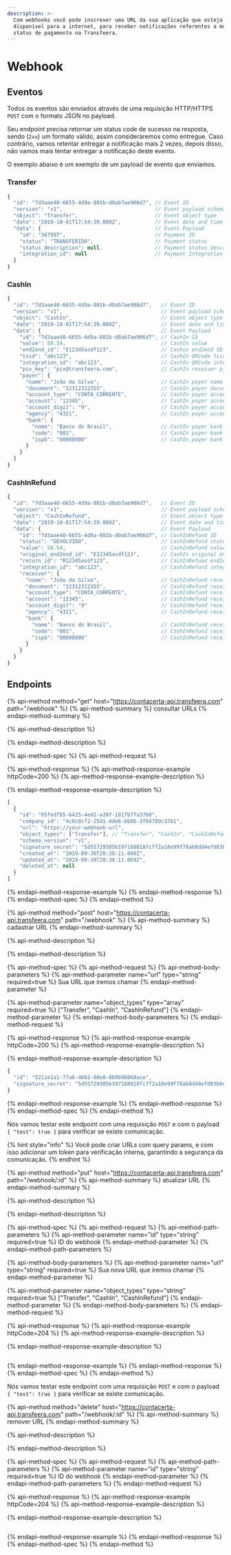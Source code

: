```yaml
---
description: >-
  Com webhooks você pode inscrever uma URL da sua aplicação que esteja
  disponível para a internet, para receber notificações referentes a mudanças de
  status de pagamento na Transfeera.
---
```


# Webhook

## Eventos

Todos os eventos são enviados através de uma requisição HTTP/HTTPS `POST` com o formato JSON no payload.

Seu endpoint precisa retornar um status code de sucesso na resposta, sendo \(`2xx`\) um formato válido, assim consideraremos como entregue. Caso contrário, vamos retentar entregar a notificação mais 2 vezes, depois disso, não vamos mais tentar entregar a notificação deste evento.

O exemplo abaixo é um exemplo de um payload de evento que enviamos.

### Transfer

```javascript
{
  "id": "7d3aae40-6655-4d9a-801b-d0ab7ae906d7", // Event ID
  "version": "v1",                              // Event payload schema version
  "object": "Transfer",                         // Event object type
  "date": "2019-10-01T17:54:39.000Z",           // Event date and time
  "data": {                                     // Event Payload
    "id": "367997",                             // Payment ID
    "status": "TRANSFERIDO",                    // Payment status
    "status_description": null,                 // Payment status description
    "integration_id": null                      // Payment Integration ID
  }
}
```

### CashIn

```javascript
{
  "id": "7d3aae40-6655-4d9a-801b-d0ab7ae906d7",   // Event ID
  "version": "v1",                                // Event payload schema version
  "object": "CashIn",                             // Event object type
  "date": "2019-10-01T17:54:39.000Z",             // Event date and time
  "data": {                                       // Event Payload
    "id": "7d3aae40-6655-4d9a-801b-d0ab7ae906d7", // CashIn ID
    "value": 50.54,                               // CashIn value
    "end2end_id": "E12345asdf123",                // Cashin end2end ID
    "txid": "abc123",                             // CashIn QRCode txid
    "integration_id": "abc123",                   // CashIn QRCode integration id
    "pix_key": "pix@transfeera.com",              // CashIn receiver pix key
    "payer": {
      "name": "João da Silva",                    // CashIn payer name
      "document": "12312312355",                  // CashIn payer document (CPF / CNPJ)
      "account_type": "CONTA_CORRENTE",           // CashIn payer account type ("CONTA_CORRENTE" or "CONTA_POUPANCA")
      "account": "12345",                         // CashIn payer account number
      "account_digit": "9",                       // CashIn payer account number verification digit
      "agency": "4321",                           // CashIn payer account agency
      "bank": {
        "name": "Banco do Brasil",                // CashIn payer bank name
        "code": "001",                            // CashIn payer bank code
        "ispb": "00000000"                        // CashIn payer bank ISPB code
      }
    }
  }
}
```

### CashInRefund

```javascript
{
  "id": "7d3aae40-6655-4d9a-801b-d0ab7ae906d7",   // Event ID
  "version": "v1",                                // Event payload schema version
  "object": "CashInRefund",                       // Event object type
  "date": "2019-10-01T17:54:39.000Z",             // Event date and time
  "data": {                                       // Event Payload
    "id": "7d3aae40-6655-4d9a-801b-d0ab7ae906d7", // CashInRefund ID
    "status": "DEVOLVIDO",                        // CashInRefund status ("DEVOLVIDO" or "NAO_REALIZADO")
    "value": 50.54,                               // CashInRefund value
    "original_end2end_id": "E12345asdf123",       // CashIn original end2end ID
    "return_id": "R12345asdf123",                 // CashInRefund end2end ID
    "integration_id": "abc123",                   // CashInRefund integration id
    "receiver": {
      "name": "João da Silva",                    // CashInRefund receiver name
      "document": "12312312355",                  // CashInRefund receiver document (CPF / CNPJ)
      "account_type": "CONTA_CORRENTE",           // CashInRefund receiver account type ("CONTA_CORRENTE" or "CONTA_POUPANCA")
      "account": "12345",                         // CashInRefund receiver account number
      "account_digit": "9"                        // CashInRefund receiver account number verification digit
      "agency": "4321",                           // CashInRefund receiver account agency
      "bank": {
        "name": "Banco do Brasil",                // CashInRefund receiver bank name
        "code": "001",                            // CashInRefund receiver bank code
        "ispb": "00000000"                        // CashInRefund receiver bank ISPB code
      }
    }
  }
}
```

## Endpoints

{% api-method method="get" host="https://contacerta-api.transfeera.com" path="/webhook" %}
{% api-method-summary %}
consultar URLs
{% endapi-method-summary %}

{% api-method-description %}

{% endapi-method-description %}

{% api-method-spec %}
{% api-method-request %}

{% api-method-response %}
{% api-method-response-example httpCode=200 %}
{% api-method-response-example-description %}

{% endapi-method-response-example-description %}

```javascript
[
  {
    "id": "05fedf85-6425-4ed1-a397-1817b7fa3760",
    "company_id": "4c0c8cf2-25d1-4deb-bb05-3f64789c3761",
    "url": "https://your-webhook-url",
    "object_types": ["Transfer"], // "Transfer", "CashIn", "CashInRefund"
    "schema_version": "v1",
    "signature_secret": "5d55729305b197168018fcff2a18e99f78ab8dd4efd03b6e895cf08bf104bca204944e45", // Chave usada para validação da assinatura enviada no header da notificação
    "created_at": "2019-09-30T20:38:11.000Z",
    "updated_at": "2019-09-30T20:38:11.069Z",
    "deleted_at": null
  }
]
```
{% endapi-method-response-example %}
{% endapi-method-response %}
{% endapi-method-spec %}
{% endapi-method %}

{% api-method method="post" host="https://contacerta-api.transfeera.com" path="/webhook" %}
{% api-method-summary %}
cadastrar URL
{% endapi-method-summary %}

{% api-method-description %}

{% endapi-method-description %}

{% api-method-spec %}
{% api-method-request %}
{% api-method-body-parameters %}
{% api-method-parameter name="url" type="string" required=true %}
Sua URL que iremos chamar
{% endapi-method-parameter %}

{% api-method-parameter name="object\_types" type="array" required=true %}
\["Transfer", "CashIn", "CashInRefund"\]
{% endapi-method-parameter %}
{% endapi-method-body-parameters %}
{% endapi-method-request %}

{% api-method-response %}
{% api-method-response-example httpCode=200 %}
{% api-method-response-example-description %}

{% endapi-method-response-example-description %}

```javascript
{
  "id": "5211e1a1-77a6-4662-80e0-8b9b98068ace",
  "signature_secret": "5d55729305b197168018fcff2a18e99f78ab8dd4efd03b6e895cf08bf104bca204944e45" // chave usada para validação da assinatura enviada no header da notificação
}
```
{% endapi-method-response-example %}
{% endapi-method-response %}
{% endapi-method-spec %}
{% endapi-method %}

Nós vamos testar este endpoint com uma requisição `POST` e com o payload `{ "test": true }` para verificar se existe comunicação.

{% hint style="info" %}
Você pode criar URLs com query params, e com isso adicionar um token para verificação interna, garantindo a segurança da comunicação.
{% endhint %}

{% api-method method="put" host="https://contacerta-api.transfeera.com" path="/webhook/:id" %}
{% api-method-summary %}
atualizar URL
{% endapi-method-summary %}

{% api-method-description %}

{% endapi-method-description %}

{% api-method-spec %}
{% api-method-request %}
{% api-method-path-parameters %}
{% api-method-parameter name="id" type="string" required=true %}
ID do webhook
{% endapi-method-parameter %}
{% endapi-method-path-parameters %}

{% api-method-body-parameters %}
{% api-method-parameter name="url" type="string" required=true %}
Sua nova URL que iremos chamar
{% endapi-method-parameter %}

{% api-method-parameter name="object\_types" type="string" required=true %}
\["Transfer", "CashIn", "CashInRefund"\]
{% endapi-method-parameter %}
{% endapi-method-body-parameters %}
{% endapi-method-request %}

{% api-method-response %}
{% api-method-response-example httpCode=204 %}
{% api-method-response-example-description %}

{% endapi-method-response-example-description %}

```

```
{% endapi-method-response-example %}
{% endapi-method-response %}
{% endapi-method-spec %}
{% endapi-method %}

Nós vamos testar este endpoint com uma requisição `POST` e com o payload `{ "test": true }` para verificar se existe comunicação.

{% api-method method="delete" host="https://contacerta-api.transfeera.com" path="/webhook/:id" %}
{% api-method-summary %}
remover URL
{% endapi-method-summary %}

{% api-method-description %}

{% endapi-method-description %}

{% api-method-spec %}
{% api-method-request %}
{% api-method-path-parameters %}
{% api-method-parameter name="id" type="string" required=true %}
ID do webhook
{% endapi-method-parameter %}
{% endapi-method-path-parameters %}
{% endapi-method-request %}

{% api-method-response %}
{% api-method-response-example httpCode=204 %}
{% api-method-response-example-description %}

{% endapi-method-response-example-description %}

```

```
{% endapi-method-response-example %}
{% endapi-method-response %}
{% endapi-method-spec %}
{% endapi-method %}



